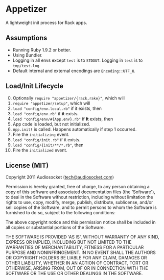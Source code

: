 # Appetizer

A lightweight init process for Rack apps.

## Assumptions

* Running Ruby 1.9.2 or better.
* Using Bundler.
* Logging in all envs except `test` is to `STDOUT`. Logging in `test`
  is to `tmp/test.log`.
* Default internal and external encodings are `Encoding::UTF_8`.

## Load/Init Lifecycle

0. Optionally `require "appetizer/{rack,rake}"`, which will
1. `require "appetizer/setup"`, which will
2. `load "config/env.local.rb"` if it exists, then
3. `load "config/env.rb"` if **it** exists.
4. `load "config/env/#{App.env}.rb"` if **it** exists, then
5. App code is loaded, but not initialized.
6. `App.init!` is called. Happens automatically if step 1 occurred.
7. Fire the `initializing` event.
8. `load "config/init.rb"` if it exists.
9. `load "config/{init/**/*.rb"`, then
10. Fire the `initialized` event.

## License (MIT)

Copyright 2011 Audiosocket (tech@audiosocket.com)

Permission is hereby granted, free of charge, to any person obtaining
a copy of this software and associated documentation files (the
'Software'), to deal in the Software without restriction, including
without limitation the rights to use, copy, modify, merge, publish,
distribute, sublicense, and/or sell copies of the Software, and to
permit persons to whom the Software is furnished to do so, subject to
the following conditions:

The above copyright notice and this permission notice shall be
included in all copies or substantial portions of the Software.

THE SOFTWARE IS PROVIDED 'AS IS', WITHOUT WARRANTY OF ANY KIND,
EXPRESS OR IMPLIED, INCLUDING BUT NOT LIMITED TO THE WARRANTIES OF
MERCHANTABILITY, FITNESS FOR A PARTICULAR PURPOSE AND NONINFRINGEMENT.
IN NO EVENT SHALL THE AUTHORS OR COPYRIGHT HOLDERS BE LIABLE FOR ANY
CLAIM, DAMAGES OR OTHER LIABILITY, WHETHER IN AN ACTION OF CONTRACT,
TORT OR OTHERWISE, ARISING FROM, OUT OF OR IN CONNECTION WITH THE
SOFTWARE OR THE USE OR OTHER DEALINGS IN THE SOFTWARE.
